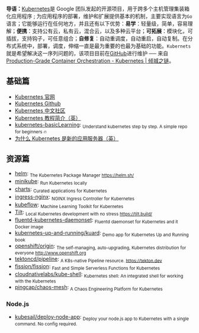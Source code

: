 **导语：**[Kubernetes](https://kubernetes.io/)是 Google 团队发起的开源项目，用于跨多个主机管理集装箱化应用程序 ; 为应用程序的部署，维护和扩展提供基本的机制，主要实现语言为`Go`语言；它能够运行在任何地方，并且还有以下优势：**易学**：轻量级，简单，容易理解；**便携**：支持公有云，私有云，混合云，以及多种云平台；**可拓展**：模块化，可插拔，支持钩子，可任意组合；**自修复**：自动重调度，自动重启，自动复制。在分布式系统中，部署，调度，伸缩一直是最为重要的也最为基础的功能。`Kubernets`就是希望解决这一序列问题的，该项目目前在[GitHub](https://github.com/kubernetes/kubernetes)进行维护 ── 来自 [Production-Grade Container Orchestration - Kubernetes | 倾城之链](https://nicelinks.site/post/5b2cad0a34c03342fda0f37e)。

## 基础篇

- [Kubernetes 官网](https://kubernetes.io/)
- [Kubernetes Github](https://github.com/kubernetes/kubernetes)
- [Kubernetes 中文社区](https://www.kubernetes.org.cn/)
- [Kubernetes 教程简介（英）](http://okigiveup.net/a-tutorial-introduction-to-kubernetes/)
- [kubernetes-basicLearning](https://github.com/knrt10/kubernetes-basicLearning): <sub>Understand kubernetes step by step. A simple repo for beginners 🔥</sub>
- [为什么 Kubernetes 是新的应用服务器（英）](https://developers.redhat.com/blog/2018/06/28/why-kubernetes-is-the-new-application-server/)

## 资源篇

- [helm](https://github.com/helm/helm): <sub>The Kubernetes Package Manager https://helm.sh/</sub>
- [minikube](https://github.com/kubernetes/minikube): <sub>Run Kubernetes locally</sub>
- [charts](https://github.com/helm/charts): <sub>Curated applications for Kubernetes</sub>
- [ingress-nginx](https://github.com/kubernetes/ingress-nginx): <sub>NGINX Ingress Controller for Kubernetes</sub>
- [kubeflow](https://github.com/kubeflow/kubeflow): <sub>Machine Learning Toolkit for Kubernetes</sub>
- [Tilt](https://github.com/windmilleng/tilt): <sub>Local Kubernetes development with no stress https://tilt.build/</sub>
- [fluentd-kubernetes-daemonset](https://github.com/fluent/fluentd-kubernetes-daemonset): <sub>Fluentd daemonset for Kubernetes and it Docker image</sub>
- [kubernetes-up-and-running/kuard](https://github.com/kubernetes-up-and-running/kuard): <sub>Demo app for Kubernetes Up and Running book</sub>
- [openshift/origin](https://github.com/openshift/origin): <sub>The self-managing, auto-upgrading, Kubernetes distribution for everyone http://www.openshift.org</sub>
- [tektoncd/pipeline](https://github.com/tektoncd/pipeline): <sub>A K8s-native Pipeline resource. https://tekton.dev</sub>
- [fission/fission](https://github.com/fission/fission): <sub>Fast and Simple Serverless Functions for Kubernetes</sub>
- [cloudnativelabs/kube-shell](https://github.com/cloudnativelabs/kube-shell): <sub>Kubernetes shell: An integrated shell for working with the Kubernetes</sub>
- [pingcap/chaos-mesh](https://github.com/pingcap/chaos-mesh): <sub>A Chaos Engineering Platform for Kubernetes</sub>

### Node.js

- [kubesail/deploy-node-app](https://github.com/kubesail/deploy-node-app): <sub>Deploy your node.js app to Kubernetes with a single command. No config required.</sub>
